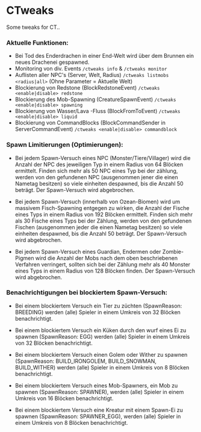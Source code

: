 # CTweaks

Some tweaks for CT..

### Aktuelle Funktionen:
 - Bei Tod des Enderdrachen in einer End-Welt wird über dem Brunnen ein neues Drachenei gespawned.
 - Monitoring von div. Events `/ctweaks info` & `/ctweaks monitor`
 - Auflisten aller NPC's (Server, Welt, Radius) `/ctweaks listmobs <radius|all>` (Ohne Parameter = Aktuelle Welt)
 - Blockierung von Redstone (BlockRedstoneEvent) `/ctweaks <enable|disable> redstone`
 - Blockierung des Mob-Spawning (CreatureSpawnEvent) `/ctweaks <enable|disable> spawning`
 - Blockierung von Wasser/Lava -Fluss (BlockFromToEvent) `/ctweaks <enable|disable> liquid`
 - Blockierung von CommandBlocks (BlockCommandSender in ServerCommandEvent) `/ctweaks <enable|disable> commandblock`

### Spawn Limitierungen (Optimierungen):
 - Bei jedem Spawn-Versuch eines NPC (Monster/Tiere/Villager) wird die Anzahl der NPC des jeweiligen Typ in einem Radius von 64 Blöcken ermittelt.
Finden sich mehr als 50 NPC eines Typ bei der zählung, werden von den gefundenen NPC (ausgenommen jener die einen Nametag besitzen) so viele einheiten
despawned, bis die Anzahl 50 beträgt. Der Spawn-Versuch wird abgebrochen.

 - Bei jedem Spawn-Versuch (innerhalb von Ozean-Biomen) wird um massivem Fisch-Spawning entgegen zu wirken, die Anzahl der Fische eines Typs
in einem Radius von 192 Blöcken ermittelt. Finden sich mehr als 30 Fische eines Typs bei der Zählung, werden von den gefundenen Fischen
(ausgenommen jeder die einen Nametag besitzen) so viele einheiten despawned, bis die Anzahl 50 beträgt.
Der Spawn-Versuch wird abgebrochen.

 - Bei jedem Spawn-Versuch eines Guardian, Endermen oder Zombie-Pigmen wird die Anzahl der Mobs nach dem oben beschriebenen Verfahren verringert, sollten sich bei der Zählung mehr als 40 Monster eines Typs in einem Radius von 128 Blöcken finden.
Der Spawn-Versuch wird abgebrochen.

### Benachrichtigungen bei blockiertem Spawn-Versuch:
 - Bei einem blockiertem Versuch ein Tier zu züchten (SpawnReason: BREEDING) werden (alle) Spieler in einem Umkreis von 32 Blöcken benachrichtigt.
 
 - Bei einem blockiertem Versuch ein Küken durch den wurf eines Ei zu spawnen (SpawnReason: EGG) werden (alle) Spieler in einem Umkreis von 32 Blöcken benachrichtigt.
 
 - Bei einem blockiertem Versuch einen Golem oder Wither zu spawnen (SpawnReason: BUILD_IRONGOLEM, BUILD_SNOWMAN, BUILD_WITHER) werden (alle) Spieler in einem Umkreis von 8 Blöcken benachrichtigt.
 
 - Bei einem blockiertem Versuch eines Mob-Spawners, ein Mob zu spawnen (SpawnReason: SPAWNER), werden (alle) Spieler in einem Umkreis von 16 Blöcken benachrichtigt.
 
 - Bei einem blockiertem Versuch eine Kreatur mit einem Spawn-Ei zu spawnen (SpawnReason: SPAWNER_EGG), werden (alle) Spieler in einem Umkreis von 8 Blöcken benachrichtigt.
